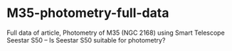 # M35-photometry-full-data
Full data of article, Photometry of M35 (NGC 2168) using Smart Telescope Seestar S50 – Is Seestar S50 suitable for photometry?

